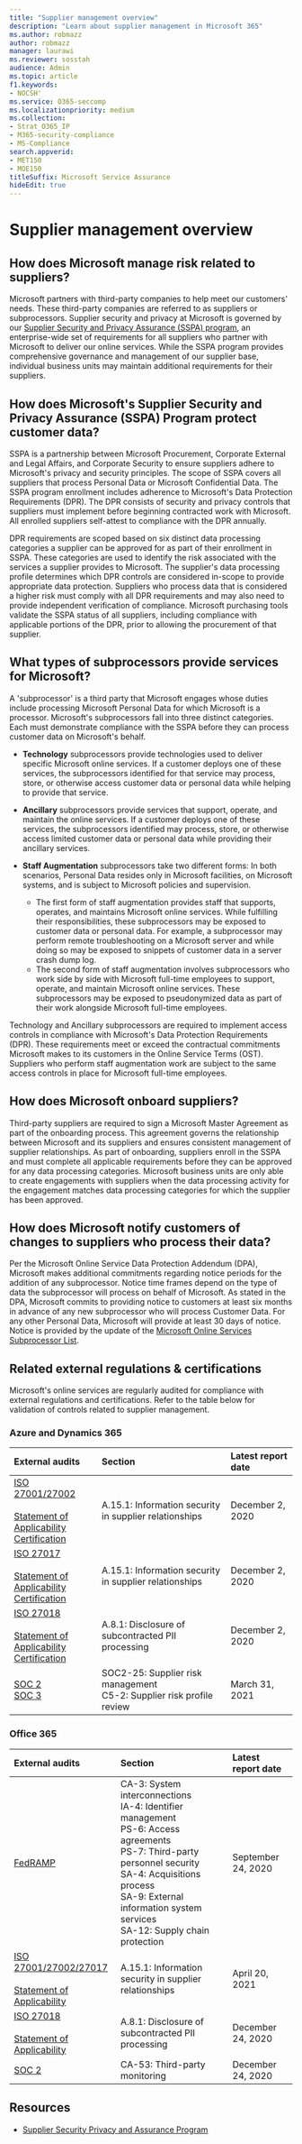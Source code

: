 ```yaml
---
title: "Supplier management overview"
description: "Learn about supplier management in Microsoft 365"
ms.author: robmazz
author: robmazz
manager: laurawi
ms.reviewer: sosstah
audience: Admin
ms.topic: article
f1.keywords:
- NOCSH'
ms.service: O365-seccomp
ms.localizationpriority: medium
ms.collection:
- Strat_O365_IP
- M365-security-compliance
- MS-Compliance
search.appverid:
- MET150
- MOE150
titleSuffix: Microsoft Service Assurance
hideEdit: true
---
```


# Supplier management overview

## How does Microsoft manage risk related to suppliers?

Microsoft partners with third-party companies to help meet our customers' needs. These third-party companies are referred to as suppliers or subprocessors. Supplier security and privacy at Microsoft is governed by our [Supplier Security and Privacy Assurance (SSPA) program](https://www.microsoft.com/procurement/sspa?activetab=pivot1%3aprimaryr6), an enterprise-wide set of requirements for all suppliers who partner with Microsoft to deliver our online services. While the SSPA program provides comprehensive governance and management of our supplier base, individual business units may maintain additional requirements for their suppliers.

## How does Microsoft's Supplier Security and Privacy Assurance (SSPA) Program protect customer data?

SSPA is a partnership between Microsoft Procurement, Corporate External and Legal Affairs, and Corporate Security to ensure suppliers adhere to Microsoft's privacy and security principles. The scope of SSPA covers all suppliers that process Personal Data or Microsoft Confidential Data. The SSPA program enrollment includes adherence to Microsoft's Data Protection Requirements (DPR). The DPR consists of security and privacy controls that suppliers must implement before beginning contracted work with Microsoft. All enrolled suppliers self-attest to compliance with the DPR annually.

DPR requirements are scoped based on six distinct data processing categories a supplier can be approved for as part of their enrollment in SSPA. These categories are used to identify the risk associated with the services a supplier provides to Microsoft. The supplier's data processing profile determines which DPR controls are considered in-scope to provide appropriate data protection. Suppliers who process data that is considered a higher risk must comply with all DPR requirements and may also need to provide independent verification of compliance. Microsoft purchasing tools validate the SSPA status of all suppliers, including compliance with applicable portions of the DPR, prior to allowing the procurement of that supplier.

## What types of subprocessors provide services for Microsoft?

A 'subprocessor' is a third party that Microsoft engages whose duties include processing Microsoft Personal Data for which Microsoft is a processor. Microsoft's subprocessors fall into three distinct categories. Each must demonstrate compliance with the SSPA before they can process customer data on Microsoft's behalf.

- **Technology** subprocessors provide technologies used to deliver specific Microsoft online services. If a customer deploys one of these services, the subprocessors identified for that service may process, store, or otherwise access customer data or personal data while helping to provide that service.
- **Ancillary** subprocessors provide services that support, operate, and maintain the online services. If a customer deploys one of these services, the subprocessors identified may process, store, or otherwise access limited customer data or personal data while providing their ancillary services.
- **Staff Augmentation** subprocessors take two different forms: In both scenarios, Personal Data resides only in Microsoft facilities, on Microsoft systems, and is subject to Microsoft policies and supervision.

    - The first form of staff augmentation provides staff that supports, operates, and maintains Microsoft online services. While fulfilling their responsibilities, these subprocessors may be exposed to customer data or personal data. For example, a subprocessor may perform remote troubleshooting on a Microsoft server and while doing so may be exposed to snippets of customer data in a server crash dump log.
    - The second form of staff augmentation involves subprocessors who work side by side with Microsoft full-time employees to support, operate, and maintain Microsoft online services. These subprocessors may be exposed to pseudonymized data as part of their work alongside Microsoft full-time employees.

Technology and Ancillary subprocessors are required to implement access controls in compliance with Microsoft's Data Protection Requirements (DPR). These requirements meet or exceed the contractual commitments Microsoft makes to its customers in the Online Service Terms (OST). Suppliers who perform staff augmentation work are subject to the same access controls in place for Microsoft full-time employees.

## How does Microsoft onboard suppliers?

Third-party suppliers are required to sign a Microsoft Master Agreement as part of the onboarding process. This agreement governs the relationship between Microsoft and its suppliers and ensures consistent management of supplier relationships. As part of onboarding, suppliers enroll in the SSPA and must complete all applicable requirements before they can be approved for any data processing categories. Microsoft business units are only able to create engagements with suppliers when the data processing activity for the engagement matches data processing categories for which the supplier has been approved.

## How does Microsoft notify customers of changes to suppliers who process their data?

Per the Microsoft Online Service Data Protection Addendum (DPA), Microsoft makes additional commitments regarding notice periods for the addition of any subprocessor. Notice time frames depend on the type of data the subprocessor will process on behalf of Microsoft. As stated in the DPA, Microsoft commits to providing notice to customers at least six months in advance of any new subprocessor who will process Customer Data. For any other Personal Data, Microsoft will provide at least 30 days of notice. Notice is provided by the update of the [Microsoft Online Services Subprocessor List](https://servicetrust.microsoft.com/ViewPage/TrustDocumentsV3?command=Download&downloadType=Document&downloadId=ede6342e-d641-4a9b-9162-7d66025003b0&tab=7f51cb60-3d6c-11e9-b2af-7bb9f5d2d913&docTab=7f51cb60-3d6c-11e9-b2af-7bb9f5d2d913_Subprocessor_List).

## Related external regulations & certifications

Microsoft's online services are regularly audited for compliance with external regulations and certifications. Refer to the table below for validation of controls related to supplier management.

### Azure and Dynamics 365

| **External audits** | **Section** | **Latest report date** |
|:--------------------|:------------|:-----------------------|  
| [ISO 27001/27002](https://servicetrust.microsoft.com/ViewPage/MSComplianceGuideV3?command=Download&downloadType=Document&downloadId=e9116047-f327-430c-a83f-166b7e561ad6&tab=7027ead0-3d6b-11e9-b9e1-290b1eb4cdeb&docTab=7027ead0-3d6b-11e9-b9e1-290b1eb4cdeb_ISO_Reports) <br><br> [Statement of Applicability](https://servicetrust.microsoft.com/ViewPage/MSComplianceGuideV3?command=Download&downloadType=Document&downloadId=00af6c3e-7f3e-4e0d-8b0e-79f45ef2cef1&tab=7027ead0-3d6b-11e9-b9e1-290b1eb4cdeb&docTab=7027ead0-3d6b-11e9-b9e1-290b1eb4cdeb_ISO_Reports) <br> [Certification](https://servicetrust.microsoft.com/ViewPage/MSComplianceGuideV3?command=Download&downloadType=Document&downloadId=d7af5304-3a31-40e6-9abb-e26352305d41&tab=7027ead0-3d6b-11e9-b9e1-290b1eb4cdeb&docTab=7027ead0-3d6b-11e9-b9e1-290b1eb4cdeb_ISO_Reports) | A.15.1: Information security in supplier relationships | December 2, 2020 |
| [ISO 27017](https://servicetrust.microsoft.com/ViewPage/MSComplianceGuideV3?command=Download&downloadType=Document&downloadId=e9116047-f327-430c-a83f-166b7e561ad6&tab=7027ead0-3d6b-11e9-b9e1-290b1eb4cdeb&docTab=7027ead0-3d6b-11e9-b9e1-290b1eb4cdeb_ISO_Reports) <br><br> [Statement of Applicability](https://servicetrust.microsoft.com/ViewPage/MSComplianceGuideV3?command=Download&downloadType=Document&downloadId=a3bca0ac-867d-4204-b66b-13665f5f1e8d&tab=7027ead0-3d6b-11e9-b9e1-290b1eb4cdeb&docTab=7027ead0-3d6b-11e9-b9e1-290b1eb4cdeb_ISO_Reports) <br> [Certification](https://servicetrust.microsoft.com/ViewPage/MSComplianceGuideV3?command=Download&downloadType=Document&downloadId=25718a8a-f34d-41e1-a95a-c49246508787&tab=7027ead0-3d6b-11e9-b9e1-290b1eb4cdeb&docTab=7027ead0-3d6b-11e9-b9e1-290b1eb4cdeb_ISO_Reports) | A.15.1: Information security in supplier relationships | December 2, 2020 |
| [ISO 27018](https://servicetrust.microsoft.com/ViewPage/MSComplianceGuideV3?command=Download&downloadType=Document&downloadId=e9116047-f327-430c-a83f-166b7e561ad6&tab=7027ead0-3d6b-11e9-b9e1-290b1eb4cdeb&docTab=7027ead0-3d6b-11e9-b9e1-290b1eb4cdeb_ISO_Reports) <br><br> [Statement of Applicability](https://servicetrust.microsoft.com/ViewPage/MSComplianceGuideV3?command=Download&downloadType=Document&downloadId=00af6c3e-7f3e-4e0d-8b0e-79f45ef2cef1&tab=7027ead0-3d6b-11e9-b9e1-290b1eb4cdeb&docTab=7027ead0-3d6b-11e9-b9e1-290b1eb4cdeb_ISO_Reports) <br> [Certification](https://servicetrust.microsoft.com/ViewPage/MSComplianceGuideV3?command=Download&downloadType=Document&downloadId=56904fc3-0942-4ff5-9eef-7cabc751a25c&tab=7027ead0-3d6b-11e9-b9e1-290b1eb4cdeb&docTab=7027ead0-3d6b-11e9-b9e1-290b1eb4cdeb_ISO_Reports) |  A.8.1: Disclosure of subcontracted PII processing | December 2, 2020 |
| [SOC 2](https://servicetrust.microsoft.com/ViewPage/MSComplianceGuideV3?command=Download&downloadType=Document&downloadId=234a0f57-83c1-4afc-a586-a0e7a59592f7&tab=7027ead0-3d6b-11e9-b9e1-290b1eb4cdeb&docTab=7027ead0-3d6b-11e9-b9e1-290b1eb4cdeb_SOC_%2F_SSAE_16_Reports) <br> [SOC 3](https://servicetrust.microsoft.com/ViewPage/MSComplianceGuideV3?command=Download&downloadType=Document&downloadId=75c8cbf6-e456-473c-a05e-34fea888ec2a&tab=7027ead0-3d6b-11e9-b9e1-290b1eb4cdeb&docTab=7027ead0-3d6b-11e9-b9e1-290b1eb4cdeb_SOC_%2F_SSAE_16_Reports) | SOC2-25: Supplier risk management <br> C5-2: Supplier risk profile review| March 31, 2021 |

### Office 365

| **External audits** | **Section** | **Latest report date** |
|:--------------------|:------------|:-----------------------|  
| [FedRAMP](https://compliance.microsoft.com/compliancemanager) | CA-3: System interconnections <br> IA-4: Identifier management <br> PS-6: Access agreements <br> PS-7: Third-party personnel security <br> SA-4: Acquisitions process <br> SA-9: External information system services <br> SA-12: Supply chain protection | September 24, 2020 |
| [ISO 27001/27002/27017](https://servicetrust.microsoft.com/ViewPage/MSComplianceGuideV3?command=Download&downloadType=Document&downloadId=8d625374-4f2d-49f8-9d37-a4281ba98222&tab=7027ead0-3d6b-11e9-b9e1-290b1eb4cdeb&docTab=7027ead0-3d6b-11e9-b9e1-290b1eb4cdeb_ISO_Reports) <br><br> [Statement of Applicability](https://servicetrust.microsoft.com/ViewPage/MSComplianceGuideV3?command=Download&downloadType=Document&downloadId=c0df4ce8-c77e-4183-84eb-c8688470d8b1&tab=7027ead0-3d6b-11e9-b9e1-290b1eb4cdeb&docTab=7027ead0-3d6b-11e9-b9e1-290b1eb4cdeb_ISO_Reports) | A.15.1: Information security in supplier relationships | April 20, 2021 |
| [ISO 27018](https://servicetrust.microsoft.com/ViewPage/MSComplianceGuideV3?command=Download&downloadType=Document&downloadId=8d625374-4f2d-49f8-9d37-a4281ba98222&tab=7027ead0-3d6b-11e9-b9e1-290b1eb4cdeb&docTab=7027ead0-3d6b-11e9-b9e1-290b1eb4cdeb_ISO_Reports) <br><br> [Statement of Applicability](https://servicetrust.microsoft.com/ViewPage/MSComplianceGuideV3?command=Download&downloadType=Document&downloadId=c0df4ce8-c77e-4183-84eb-c8688470d8b1&tab=7027ead0-3d6b-11e9-b9e1-290b1eb4cdeb&docTab=7027ead0-3d6b-11e9-b9e1-290b1eb4cdeb_ISO_Reports) |  A.8.1: Disclosure of subcontracted PII processing | December 24, 2020 |
| [SOC 2](https://servicetrust.microsoft.com/ViewPage/MSComplianceGuideV3?command=Download&downloadType=Document&downloadId=a73c1738-7892-42b7-acd3-87b6371c53f6&tab=7027ead0-3d6b-11e9-b9e1-290b1eb4cdeb&docTab=7027ead0-3d6b-11e9-b9e1-290b1eb4cdeb_SOC_%2F_SSAE_16_Reports) | CA-53: Third-party monitoring | December 24, 2020 |

## Resources

- [Supplier Security Privacy and Assurance Program](https://www.microsoft.com/procurement/sspa?activetab=pivot1%3aprimaryr6)
